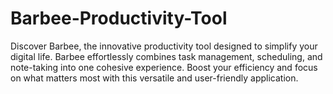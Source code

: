 # Barbee-Productivity-Tool
Discover Barbee, the innovative productivity tool designed to simplify your digital life. Barbee effortlessly combines task management, scheduling, and note-taking into one cohesive experience. Boost your efficiency and focus on what matters most with this versatile and user-friendly application.
